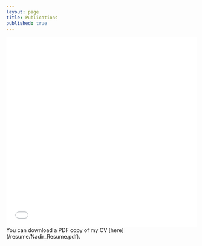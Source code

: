 ```yaml
---
layout: page
title: Publications
published: true
---
```

<iframe src="/resume/Nadir_Resume.pdf" width="100%" height="500" frameborder="no" border="0" marginwidth="0" marginheight="0"></iframe>
You can download a PDF copy of my CV [here](/resume/Nadir_Resume.pdf).

